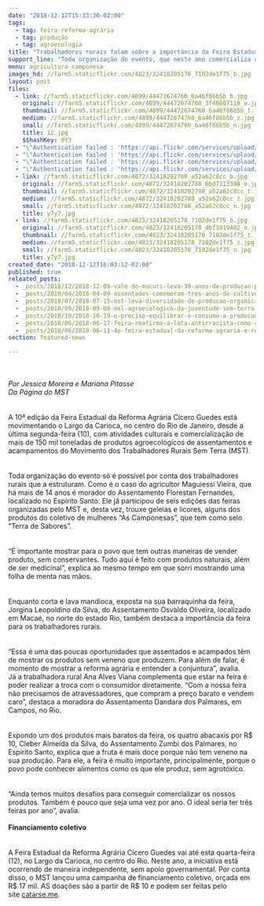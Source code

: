```yaml
---
date: "2018-12-12T15:33:30-02:00"
tags:
  - tag: feira-reforma-agrária
  - tag: produção
  - tag: agroecologia
title: "Trabalhadores rurais falam sobre a importância da Feira Estadual da Reforma Agrária, no Rio\n"
support_line: "Toda organização do evento, que neste ano comercializa cerca de 150 toneladas de alimentos, só é possível por conta dos trabalhadores rurais que a estruturam\n"
menu: agricultura camponesa
images_hd: //farm5.staticflickr.com/4823/32418205178_7102de1f75_b.jpg
layout: post
files:
  - link: //farm5.staticflickr.com/4899/44472674760_6a46f86b5b_b.jpg
    original: //farm5.staticflickr.com/4899/44472674760_3f46607118_o.jpg
    thumbnail: //farm5.staticflickr.com/4899/44472674760_6a46f86b5b_t.jpg
    medium: //farm5.staticflickr.com/4899/44472674760_6a46f86b5b_z.jpg
    small: //farm5.staticflickr.com/4899/44472674760_6a46f86b5b_n.jpg
    title: 12.jpg
    $$hashKey: 0Y3
  - "\"Authentication failed : 'https://api.flickr.com/services/upload/' - Filetype was not recognised\""
  - "\"Authentication failed : 'https://api.flickr.com/services/upload/' - Filetype was not recognised\""
  - "\"Authentication failed : 'https://api.flickr.com/services/upload/' - Filetype was not recognised\""
  - "\"Authentication failed : 'https://api.flickr.com/services/upload/' - Filetype was not recognised\""
  - link: //farm5.staticflickr.com/4872/32418202788_a52a62c8cc_b.jpg
    original: //farm5.staticflickr.com/4872/32418202788_6bd7313388_o.jpg
    thumbnail: //farm5.staticflickr.com/4872/32418202788_a52a62c8cc_t.jpg
    medium: //farm5.staticflickr.com/4872/32418202788_a52a62c8cc_z.jpg
    small: //farm5.staticflickr.com/4872/32418202788_a52a62c8cc_n.jpg
    title: y7y7.jpg
  - link: //farm5.staticflickr.com/4823/32418205178_7102de1f75_b.jpg
    original: //farm5.staticflickr.com/4823/32418205178_dbf1919482_o.jpg
    thumbnail: //farm5.staticflickr.com/4823/32418205178_7102de1f75_t.jpg
    medium: //farm5.staticflickr.com/4823/32418205178_7102de1f75_z.jpg
    small: //farm5.staticflickr.com/4823/32418205178_7102de1f75_n.jpg
    title: y7y7.jpg
created_date: "2018-12-12T16:03:12-02:00"
published: true
releated_posts:
  - _posts/2018/12/2018-12-09-vale-do-mucuri-leva-30-anos-de-producao-para-festival-estadual.md
  - _posts/2018/04/2018-04-09-assentados-comemoram-tres-anos-de-cultivo-de-feijao-organico-no-rs.md
  - _posts/2018/07/2018-07-15-mst-leva-diversidade-de-producao-organica-em-eventos-de-economia-solidaria.md
  - _posts/2018/09/2018-09-08-mel-agroecologico-da-juventude-sem-terra-e-sucesso-na-19a-feira-da-reforma-agraria-em-maceio.md
  - _posts/2018/10/2018-10-19-e-preciso-equilibrar-o-consumo-a-producao-e-a-relacao-com-a-natureza-explica-dirigente-do-mst.md
  - _posts/2018/06/2018-06-17-feira-reafirma-a-luta-antirracista-como-central-na-defesa-da-alimentacao-saudavel.md
  - _posts/2018/06/2018-06-11-4o-feira-estadual-da-reforma-agraria-e-realizada-no-centro-de-salvador.md
section: featured-news

---
```

<div dir="auto">&nbsp;</div>

<div dir="auto">&nbsp;</div>

<div dir="auto"><em>Por Jessica Moreira e Mariana Pitasse</em></div>

<div dir="auto"><em>Da P&aacute;gina do MST&nbsp;</em></div>

<div dir="auto">&nbsp;</div>

<div dir="auto"><br />
A 10&ordf; edi&ccedil;&atilde;o da Feira Estadual da Reforma Agr&aacute;ria C&iacute;cero Guedes est&aacute; movimentando o Largo da Carioca, no centro do Rio de Janeiro, desde a &uacute;ltima segunda-feira (10), com atividades culturais e comercializa&ccedil;&atilde;o de mais de 150 mil toneladas de produtos agroecol&oacute;gicos de assentamentos e acampamentos do Movimento dos Trabalhadores Rurais Sem Terra (MST).&nbsp;&nbsp;</div>

<div dir="auto"><br />
<br />
Toda organiza&ccedil;&atilde;o do evento s&oacute; &eacute; poss&iacute;vel por conta dos trabalhadores rurais que a estruturam. Como &eacute; o caso do agricultor Maguiessi Vieira, que h&aacute; mais de 14 anos &eacute; morador do Assentamento Florestan Fernandes, localizado no Esp&iacute;rito Santo. Ele j&aacute; participou de seis edi&ccedil;&otilde;es das feiras organizadas pelo MST e, desta vez, trouxe geleias e licores, alguns dos produtos do coletivo de mulheres &ldquo;As Camponesas&rdquo;, que tem como selo &ldquo;Terra de Sabores&rdquo;.&nbsp; &nbsp;</div>

<div dir="auto">&nbsp;</div>

<div dir="auto"><br />
&ldquo;&Eacute; importante mostrar para o povo que tem outras maneiras de vender produto, sem conservantes. Tudo aqui &eacute; feito com produtos naturais, al&eacute;m de ser medicinal&rdquo;, explica ao mesmo tempo em que sorri mostrando uma folha de menta nas m&atilde;os.</div>

<div dir="auto"><br />
<br />
Enquanto corta e lava mandioca, exposta na sua barraquinha da feira, Jorgina Leopoldino da Silva, do Assentamento Osvaldo Oliveira, localizado em Maca&eacute;, no norte do estado Rio, tamb&eacute;m destaca a import&acirc;ncia da feira para os trabalhadores rurais.</div>

<div dir="auto"><br />
<br />
&ldquo;Essa &eacute; uma das poucas oportunidades que assentados e acampados t&ecirc;m de mostrar os produtos sem veneno que produzem. Para al&eacute;m de falar, &eacute; momento de mostrar a reforma agr&aacute;ria e entender a conjuntura&rdquo;, avalia.</div>

<div dir="auto">J&aacute; a trabalhadora rural Ana Alves Viana complementa que estar na feira &eacute; poder realizar a troca com o consumidor diretamente. &ldquo;Com a nossa feira n&atilde;o precisamos de atravessadores, que compram a pre&ccedil;o barato e vendem caro&rdquo;, destaca a moradora do Assentamento Dandara dos Palmares, em Campos, no Rio.</div>

<div dir="auto"><br />
<br />
Expondo um dos produtos mais baratos da feira, os quatro abacaxis por R$ 10, Cleber Almeida da Silva, do Assentamento Zumbi dos Palmares, no Esp&iacute;rito Santo, explica que a fruta &eacute; mais doce porque n&atilde;o tem veneno na sua produ&ccedil;&atilde;o. Para ele, a feira &eacute; muito importante, principalmente, porque o povo pode conhecer alimentos como os que ele produz, sem agrot&oacute;xico.</div>

<div dir="auto"><br />
<br />
&ldquo;Ainda temos muitos desafios para conseguir comercializar os nossos produtos. Tamb&eacute;m &eacute; pouco que seja uma vez por ano. O ideal seria ter tr&ecirc;s feiras por ano&rdquo;, avalia.</div>

<div dir="auto"><br />
<strong>Financiamento coletivo</strong></div>

<div dir="auto"><br />
<br />
A Feira Estadual da Reforma Agr&aacute;ria C&iacute;cero Guedes vai at&eacute; esta quarta-feira (12), no Largo da Carioca, no centro do Rio. Neste ano, a iniciativa est&aacute; ocorrendo de maneira independente, sem apoio governamental. Por conta disso, o MST lan&ccedil;ou uma campanha de financiamento coletivo, or&ccedil;ada em R$ 17 mil. AS doa&ccedil;&otilde;es s&atilde;o a partir de R$ 10 e podem ser feitas pelo site&nbsp;<a data-saferedirecturl="https://www.google.com/url?q=http://catarse.me&amp;source=gmail&amp;ust=1544719531187000&amp;usg=AFQjCNHtQcJYXEIJNA37d4SJDRoy8hSXnA" href="http://catarse.me/" target="_blank">catarse.me</a>.</div>
